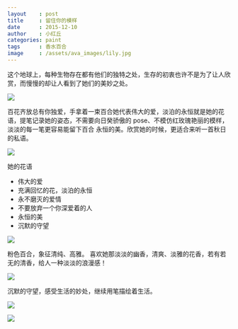 ```yaml
---
layout    : post
title     : 留住你的模样
date      : 2015-12-10
author    : 小红丘
categories: paint
tags      : 香水百合
image     : /assets/ava_images/lily.jpg
---
```



这个地球上，每种生物存在都有他们的独特之处，生存的初衷也许不是为了让人欣赏，而慢慢的却让人看到了她们的美妙之处。

![](/assets/ava_images/lily-01.jpg)

百花齐放总有你独爱，手拿着一束百合她代表伟大的爱，淡泊的永恒就是她的花语，提笔记录她的姿态，不需要向日癸骄傲的 pose、不模仿红玫瑰艳丽的模样，淡淡的每一笔更容易能留下百合 永恒的美。欣赏她的时候，更适合来听一首秋日的私语。

![](/assets/ava_images/lily-02.jpg)

她的花语
  - 伟大的爱
  - 充满回忆的花，淡泊的永恒
  - 永不磨灭的爱情
  - 不要放弃一个你深爱着的人
  - 永恒的美
  - 沉默的守望

![](/assets/ava_images/lily-03.jpg)

粉色百合，象征清纯、高雅。
喜欢她那淡淡的幽香，清爽、淡雅的花香，若有若无的清香，给人一种淡淡的浪漫感！

![](/assets/ava_images/lily-04.jpg)

沉默的守望，感受生活的妙处，继续用笔描绘着生活。

![](/assets/ava_images/lily-05.jpg)

![](/assets/images/qrcode_tail.jpg)
